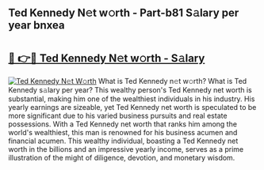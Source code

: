 ## Ted Kennedy N𝚎t w𝚘rth - Part-b81 S𝚊lary per year bnxea

# <h2><a href="http://gc1h20f.nevu.top/?p=Ted+Kennedy">🔗 👉🔴 Ted Kennedy N𝚎t w𝚘rth - S𝚊lary</a></h2>

[![Ted Kennedy N𝚎t W𝚘rth](https://i.imgur.com/Oavwk0R.jpeg)](http://gc1h20f.nevu.top/?p=Ted+Kennedy)
What is Ted Kennedy n𝚎t w𝚘rth? What is Ted Kennedy s𝚊lary per year?
This wealthy person's Ted Kennedy net worth is substantial, making him one of the wealthiest individuals in his industry. His yearly earnings are sizeable, yet Ted Kennedy net worth is speculated to be more significant due to his varied business pursuits and real estate possessions. With a Ted Kennedy net worth that ranks him among the world's wealthiest, this man is renowned for his business acumen and financial acumen. This wealthy individual, boasting a Ted Kennedy net worth in the billions and an impressive yearly income, serves as a prime illustration of the might of diligence, devotion, and monetary wisdom.

